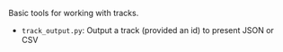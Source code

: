 Basic tools for working with tracks.

* `track_output.py`: Output a track (provided an id) to present JSON or CSV
